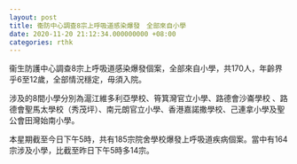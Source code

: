 ```yaml
---
layout: post
title: 衞防中心調查8宗上呼吸道感染爆發　全部來自小學
date: 2020-11-20 21:12:34.000000000 +08:00
categories: rthk
---
```


衞生防護中心調查8宗上呼吸道感染爆發個案，全部來自小學，共170人，年齡界乎6至12歲，全部情況穩定，毋須入院。

涉及的8間小學分別為滬江維多利亞學校、筲箕灣官立小學、路德會沙崙學校 、路德會聖馬太學校（秀茂坪）、南元朗官立小學、香港嘉諾撒學校、己連拿小學及聖公會田灣始南小學。

本星期截至今日下午5時，共有185宗院舍學校爆發上呼吸道疾病個案。當中有164宗涉及小學，比截至昨日下午5時多14宗。
